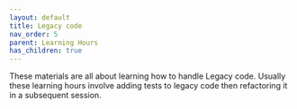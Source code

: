 ```yaml
---
layout: default
title: Legacy code
nav_order: 5
parent: Learning Hours
has_children: true
---
```


These materials are all about learning how to handle Legacy code. Usually these learning hours involve adding tests to legacy code then refactoring it in a subsequent session.
